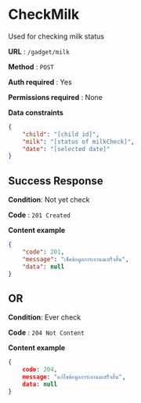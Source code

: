 # CheckMilk

Used for checking milk status

**URL** : `/gadget/milk`

**Method** : `POST`

**Auth required** : Yes

**Permissions required** :  None

**Data constraints**

```json
{
    "child": "[child id]",
    "milk": "[status of milkCheck]",
    "date": "[selected date]"
}
```

## Success Response

**Condition**: Not yet check

**Code** : `201 Created` 

**Content example**

```json
{
    "code": 201,
    "message": "เช็คข้อมูลการเอานมเสร็จสิ้น",
    "data": null
}
```

## **OR**

**Condition**: Ever check

**Code** : `204 Not Content` 

**Content example**

```json
{
    code: 204,
    message: "แก้ไขข้อมูลการเอานมเสร็จสิ้น",
    data: null
}
```
